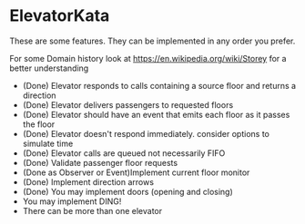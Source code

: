 # ElevatorKata
These are some features. They can be implemented in any order you prefer.

For some Domain history look at https://en.wikipedia.org/wiki/Storey for a better understanding

* (Done) Elevator responds to calls containing a source floor and returns a direction
* (Done) Elevator delivers passengers to requested floors
* (Done) Elevator should have an event that emits each floor as it passes the floor
* (Done) Elevator doesn't respond immediately. consider options to simulate time
* (Done) Elevator calls are queued not necessarily FIFO
* (Done) Validate passenger floor requests
* (Done as Observer or Event)Implement current floor monitor
* (Done) Implement direction arrows
* (Done) You may implement doors (opening and closing)
* You may implement DING!
* There can be more than one elevator
